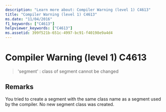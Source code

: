 ```yaml
---
description: "Learn more about: Compiler Warning (level 1) C4613"
title: "Compiler Warning (level 1) C4613"
ms.date: "11/04/2016"
f1_keywords: ["C4613"]
helpviewer_keywords: ["C4613"]
ms.assetid: 399f521b-651c-4997-bc91-f40198e9a4d4
---
```

# Compiler Warning (level 1) C4613

> 'segment' : class of segment cannot be changed

## Remarks

You tried to create a segment with the same class name as a segment used by the compiler. No new segment class was created.
